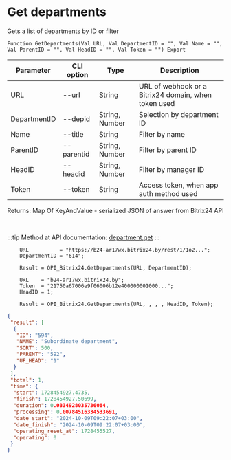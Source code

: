 ﻿---
sidebar_position: 3
---

# Get departments
 Gets a list of departments by ID or filter



`Function GetDepartments(Val URL, Val DepartmentID = "", Val Name = "", Val ParentID = "", Val HeadID = "", Val Token = "") Export`

  | Parameter | CLI option | Type | Description |
  |-|-|-|-|
  | URL | --url | String | URL of webhook or a Bitrix24 domain, when token used |
  | DepartmentID | --depid | String, Number | Selection by department ID |
  | Name | --title | String | Filter by name |
  | ParentID | --parentid | String, Number | Filter by parent ID |
  | HeadID | --headid | String, Number | Filter by manager ID |
  | Token | --token | String | Access token, when app auth method used |

  
  Returns:  Map Of KeyAndValue - serialized JSON of answer from Bitrix24 API

<br/>

:::tip
Method at API documentation: [department.get](https://dev.1c-bitrix.ru/rest_help/departments/department_get.php)
:::
<br/>


```bsl title="Code example"
    URL          = "https://b24-ar17wx.bitrix24.by/rest/1/1o2...";
    DepartmentID = "614";

    Result = OPI_Bitrix24.GetDepartments(URL, DepartmentID);

    URL    = "b24-ar17wx.bitrix24.by";
    Token  = "21750a67006e9f06006b12e400000001000...";
    HeadID = 1;

    Result = OPI_Bitrix24.GetDepartments(URL, , , , HeadID, Token);
```
 



```json title="Result"
{
 "result": [
  {
   "ID": "594",
   "NAME": "Subordinate department",
   "SORT": 500,
   "PARENT": "592",
   "UF_HEAD": "1"
  }
 ],
 "total": 1,
 "time": {
  "start": 1728454927.4735,
  "finish": 1728454927.50699,
  "duration": 0.0334928035736084,
  "processing": 0.00784516334533691,
  "date_start": "2024-10-09T09:22:07+03:00",
  "date_finish": "2024-10-09T09:22:07+03:00",
  "operating_reset_at": 1728455527,
  "operating": 0
 }
}
```
